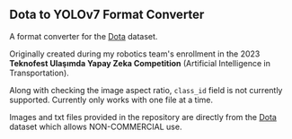 ## Dota to YOLOv7 Format Converter

A format converter for the [Dota](https://captain-whu.github.io/DOTA/dataset.html) dataset.

Originally created during my robotics team's enrollment in the 2023  **Teknofest Ulaşımda Yapay Zeka Competition** (Artificial Intelligence in Transportation).

Along with checking the image aspect ratio, `class_id` field is not currently supported.
Currently only works with one file at a time.

Images and txt files provided in the repository are directly from the [Dota](https://captain-whu.github.io/DOTA/dataset.html) dataset which allows NON-COMMERCIAL use.
